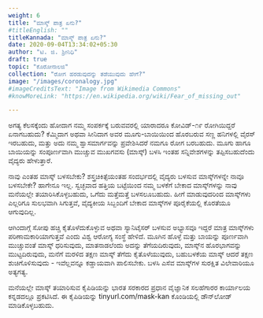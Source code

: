 ```yaml
---
weight: 6
title: "ಮಾಸ್ಕ್ ಪಾತ್ರ ಏನು?"
#titleEnglish: ""
titleKannada: "ಮಾಸ್ಕ್ ಪಾತ್ರ ಏನು?"
date: 2020-09-04T13:34:02+05:30
author: "ಟಿ. ಜಿ. ಶ್ರೀನಿಧಿ"
draft: true
topic: "ಕೊರೋನಾಲಜಿ"
collection: "ರೋಗ ಹರಡುವುದನ್ನು ತಡೆಯುವುದು ಹೇಗೆ?"
image: "/images/coronalogy.jpg"
#imageCreditsText: "Image from Wikimedia Commons"
#knowMoreLink: "https://en.wikipedia.org/wiki/Fear_of_missing_out"

---
```


ಅಗತ್ಯ ಕೆಲಸಕ್ಕೆಂದು ಹೋದಾಗ ನಮ್ಮ ಸಂಪರ್ಕಕ್ಕೆ ಬರುವವರಲ್ಲಿ ಯಾರಾದರೂ ಕೋವಿಡ್-೧೯ ರೋಗಿಯಿದ್ದರೆ ಏನಾಗಬಹುದು? ಕೆಮ್ಮಿದಾಗ ಅಥವಾ ಸೀನಿದಾಗ ಅವರ ಮೂಗು-ಬಾಯಿಯಿಂದ ಹೊರಬರುವ ಸಣ್ಣ ಹನಿಗಳಲ್ಲಿ ವೈರಸ್ ಇರಬಹುದು, ಮತ್ತು ಅದು ನಮ್ಮ ಶ್ವಾಸಮಾರ್ಗವನ್ನು ಪ್ರವೇಶಿಸಿದರೆ ನಮಗೂ ರೋಗ ಬರಬಹುದು. ಮೂಗು ಹಾಗೂ ಬಾಯಿಯನ್ನು ಸಂಪೂರ್ಣವಾಗಿ ಮುಚ್ಚುವ ಮುಖಗವಸು (ಮಾಸ್ಕ್) ಬಳಸಿ ಇಂತಹ ಸನ್ನಿವೇಶಗಳನ್ನು ತಪ್ಪಿಸಬಹುದೆಂದು ವೈದ್ಯರು ಹೇಳುತ್ತಾರೆ.  

ನಾವು ಎಂತಹ ಮಾಸ್ಕ್ ಬಳಸಬೇಕು? ಶಸ್ತ್ರಚಿಕಿತ್ಸೆಯಂತಹ ಸಂದರ್ಭದಲ್ಲಿ ವೈದ್ಯರು ಬಳಸುವ ಮಾಸ್ಕ್‌ಗಳನ್ನೇ ನಾವೂ ಬಳಸಬೇಕೇ? ಹಾಗೇನೂ ಇಲ್ಲ. ಸ್ವಚ್ಛವಾದ ಹತ್ತಿಯ ಬಟ್ಟೆಯಿಂದ ನಮ್ಮ ಬಳಕೆಗೆ ಬೇಕಾದ ಮಾಸ್ಕ್‌ಗಳನ್ನು ನಾವು ಮನೆಯಲ್ಲೇ ತಯಾರಿಸಿಕೊಳ್ಳಬಹುದು, ಒಗೆದು ಮತ್ತೆಮತ್ತೆ ಬಳಸಲೂಬಹುದು. ಹೀಗೆ ಮಾಡುವುದರಿಂದ ಮಾಸ್ಕ್‌ಗಳು ಎಲ್ಲರಿಗೂ ಸುಲಭವಾಗಿ ಸಿಗುತ್ತವೆ, ವೈದ್ಯಕೀಯ ಸಿಬ್ಬಂದಿಗೆ ಬೇಕಾದ ಮಾಸ್ಕ್‌ಗಳ ಪೂರೈಕೆಯಲ್ಲಿ ಕೊರತೆಯೂ ಆಗುವುದಿಲ್ಲ. 

ಆಗಿಂದಾಗ್ಗೆ ಸೋಪು ಹಚ್ಚಿ ಕೈತೊಳೆದುಕೊಳ್ಳುವ ಅಥವಾ ಸ್ಯಾನಿಟೈಸರ್ ಬಳಸುವ ಅಭ್ಯಾಸವೂ ಇದ್ದರೆ ಮಾತ್ರ ಮಾಸ್ಕ್‌ಗಳು ಪರಿಣಾಮಕಾರಿಯಾಗುತ್ತವೆ ಎಂದು ವಿಶ್ವ ಆರೋಗ್ಯ ಸಂಸ್ಥೆ ಹೇಳಿದೆ. ಮೂಗಿನ ಹೊಳ್ಳೆ ಮತ್ತು ಬಾಯನ್ನು ಪೂರ್ಣವಾಗಿ ಮುಚ್ಚುವಂತೆ ಮಾಸ್ಕ್ ಧರಿಸುವುದು, ಮಾತನಾಡಲೆಂದು ಅದನ್ನು ತೆಗೆಯದಿರುವುದು, ಮಾಸ್ಕ್‌ನ ಹೊರಭಾಗವನ್ನು ಮುಟ್ಟದಿರುವುದು, ಮನೆಗೆ ಮರಳಿದ ತಕ್ಷಣ ಮಾಸ್ಕ್ ತೆಗೆದು ಕೈತೊಳೆಯುವುದು, ಬಹುಬಳಕೆಯ ಮಾಸ್ಕ್‌ ಆದರೆ ತಕ್ಷಣ ಶುಚಿಗೊಳಿಸುವುದು - ಇವೆಲ್ಲವನ್ನೂ ಕಡ್ಡಾಯವಾಗಿ ಪಾಲಿಸಬೇಕು. ಬಳಸಿ ಎಸೆವ ಮಾಸ್ಕ್‌ಗಳ ಸುರಕ್ಷಿತ ವಿಲೇವಾರಿಯೂ ಅತ್ಯಗತ್ಯ.

ಮನೆಯಲ್ಲೇ ಮಾಸ್ಕ್ ತಯಾರಿಸುವ ಕೈಪಿಡಿಯನ್ನು ಭಾರತ ಸರಕಾರದ ಪ್ರಧಾನ ವೈಜ್ಞಾನಿಕ ಸಲಹೆಗಾರರ ಕಾರ್ಯಾಲಯ ಕನ್ನಡದಲ್ಲೂ ಪ್ರಕಟಿಸಿದೆ. ಈ ಕೈಪಿಡಿಯನ್ನು tinyurl.com/mask-kan ಕೊಂಡಿಯಲ್ಲಿ ಡೌನ್‌ಲೋಡ್ ಮಾಡಿಕೊಳ್ಳಬಹುದು.
